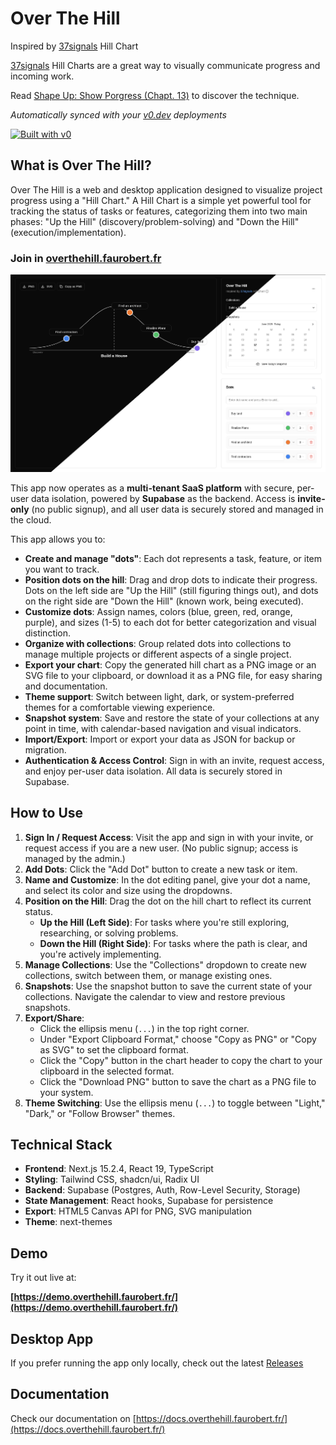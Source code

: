 # Over The Hill
Inspired by [37signals](https://37signals.com/) Hill Chart

[37signals](https://37signals.com/) Hill Charts are a great way to visually communicate
progress and incoming work.

Read [Shape Up: Show Porgress (Chapt. 13)](https://basecamp.com/shapeup/3.4-chapter-13) to discover the technique.

*Automatically synced with your [v0.dev](https://v0.dev) deployments*

[![Built with v0](https://img.shields.io/badge/Built%20with-v0.dev-black?style=for-the-badge)](https://v0.dev/chat/projects/QlICJdqcWMK)

## What is Over The Hill?

Over The Hill is a web and desktop application designed to visualize project progress using a "Hill Chart." A Hill Chart is a simple yet powerful tool for tracking the status of tasks or features, categorizing them into two main phases: "Up the Hill" (discovery/problem-solving) and "Down the Hill" (execution/implementation).

### Join in [overthehill.faurobert.fr](https://overthehill.faurobert.fr)

![](image_readme.png)

This app now operates as a **multi-tenant SaaS platform** with secure, per-user data isolation, powered by **Supabase** as the backend. Access is **invite-only** (no public signup), and all user data is securely stored and managed in the cloud.

This app allows you to:

*   **Create and manage "dots"**: Each dot represents a task, feature, or item you want to track.
*   **Position dots on the hill**: Drag and drop dots to indicate their progress. Dots on the left side are "Up the Hill" (still figuring things out), and dots on the right side are "Down the Hill" (known work, being executed).
*   **Customize dots**: Assign names, colors (blue, green, red, orange, purple), and sizes (1-5) to each dot for better categorization and visual distinction.
*   **Organize with collections**: Group related dots into collections to manage multiple projects or different aspects of a single project.
*   **Export your chart**: Copy the generated hill chart as a PNG image or an SVG file to your clipboard, or download it as a PNG file, for easy sharing and documentation.
*   **Theme support**: Switch between light, dark, or system-preferred themes for a comfortable viewing experience.
*   **Snapshot system**: Save and restore the state of your collections at any point in time, with calendar-based navigation and visual indicators.
*   **Import/Export**: Import or export your data as JSON for backup or migration.
*   **Authentication & Access Control**: Sign in with an invite, request access, and enjoy per-user data isolation. All data is securely stored in Supabase.

## How to Use

1.  **Sign In / Request Access**: Visit the app and sign in with your invite, or request access if you are a new user. (No public signup; access is managed by the admin.)
2.  **Add Dots**: Click the "Add Dot" button to create a new task or item.
3.  **Name and Customize**: In the dot editing panel, give your dot a name, and select its color and size using the dropdowns.
4.  **Position on the Hill**: Drag the dot on the hill chart to reflect its current status.
    *   **Up the Hill (Left Side)**: For tasks where you're still exploring, researching, or solving problems.
    *   **Down the Hill (Right Side)**: For tasks where the path is clear, and you're actively implementing.
5.  **Manage Collections**: Use the "Collections" dropdown to create new collections, switch between them, or manage existing ones.
6.  **Snapshots**: Use the snapshot button to save the current state of your collections. Navigate the calendar to view and restore previous snapshots.
7.  **Export/Share**:
    *   Click the ellipsis menu (`...`) in the top right corner.
    *   Under "Export Clipboard Format," choose "Copy as PNG" or "Copy as SVG" to set the clipboard format.
    *   Click the "Copy" button in the chart header to copy the chart to your clipboard in the selected format.
    *   Click the "Download PNG" button to save the chart as a PNG file to your system.
8.  **Theme Switching**: Use the ellipsis menu (`...`) to toggle between "Light," "Dark," or "Follow Browser" themes.

## Technical Stack

- **Frontend**: Next.js 15.2.4, React 19, TypeScript
- **Styling**: Tailwind CSS, shadcn/ui, Radix UI
- **Backend**: Supabase (Postgres, Auth, Row-Level Security, Storage)
- **State Management**: React hooks, Supabase for persistence
- **Export**: HTML5 Canvas API for PNG, SVG manipulation
- **Theme**: next-themes

## Demo

Try it out live at:

**[https://demo.overthehill.faurobert.fr/](https://demo.overthehill.faurobert.fr/)**

## Desktop App
If you prefer running the app only locally, check out the latest [Releases](https://github.com/gfaurobert/over-the-hill/releases)

## Documentation

Check our documentation on [https://docs.overthehill.faurobert.fr/](https://docs.overthehill.faurobert.fr/)